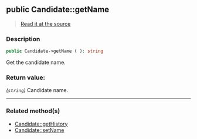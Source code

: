 ## public Candidate::getName

> [Read it at the source](https://github.com/julien-boudry/Condorcet/blob/master/src/Candidate.php#L96)

### Description    

```php
public Candidate->getName ( ): string
```

Get the candidate name.
    

### Return value:   

*(`string`)* Candidate name.


---------------------------------------

### Related method(s)      

* [Candidate::getHistory](/Docs/ApiReferences/Candidate%20Class/public%20Candidate--getHistory.md)    
* [Candidate::setName](/Docs/ApiReferences/Candidate%20Class/public%20Candidate--setName.md)    
